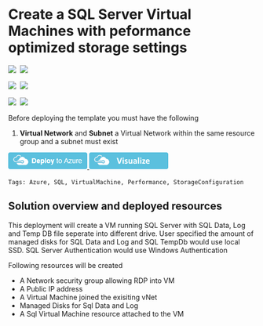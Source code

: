# Create a SQL Server Virtual Machines with peformance optimized storage settings

<IMG SRC="https://azbotstorage.blob.core.windows.net/badges/101-sql-vm-new-storage/PublicLastTestDate.svg" />&nbsp;
<IMG SRC="https://azbotstorage.blob.core.windows.net/badges/101-sql-vm-new-storage/PublicDeployment.svg" />&nbsp;

<IMG SRC="https://azbotstorage.blob.core.windows.net/badges/101-sql-vm-new-storage/FairfaxLastTestDate.svg" />&nbsp;
<IMG SRC="https://azbotstorage.blob.core.windows.net/badges/101-sql-vm-new-storage/FairfaxDeployment.svg" />&nbsp;

<IMG SRC="https://azbotstorage.blob.core.windows.net/badges/101-sql-vm-new-storage/BestPracticeResult.svg" />&nbsp;
<IMG SRC="https://azbotstorage.blob.core.windows.net/badges/101-sql-vm-new-storage/CredScanResult.svg" />&nbsp;


Before deploying the template you must have the following

1. **Virtual Network** and **Subnet** a Virtual Network within the same resource group and a subnet must exist

<a href="https://portal.azure.com/#create/Microsoft.Template/uri/https%3A%2F%2Fraw.githubusercontent.com%2FAzure%2Fazure-quickstart-templates%2Fmaster%2F101-sql-vm-new-storage%2Fazuredeploy.json" target="_blank">
    <img src="https://raw.githubusercontent.com/Azure/azure-quickstart-templates/master/1-CONTRIBUTION-GUIDE/images/deploytoazure.png"/>
</a>
<a href="http://armviz.io/#/?load=https%3A%2F%2Fraw.githubusercontent.com%2FAzure%2Fazure-quickstart-templates%2Fmaster%2F101-sql-vm-new-storage%2Fazuredeploy.json" target="_blank">
    <img src="https://raw.githubusercontent.com/Azure/azure-quickstart-templates/master/1-CONTRIBUTION-GUIDE/images/visualizebutton.png"/>
</a>

`Tags: Azure, SQL, VirtualMachine, Performance, StorageConfiguration`

## Solution overview and deployed resources

This deployment will create a VM running SQL Server with SQL Data, Log and Temp DB file seperate into different drive. User specified the amount of managed disks for SQL Data and Log and SQL TempDb would use local SSD. SQL Server Authentication would use Windows Authentication

Following resources will be created
 - A Network security group allowing RDP into VM
 - A Public IP address
 - A Virtual Machine joined the exisiting vNet
 - Managed Disks for Sql Data and Log 
 - A Sql Virtual Machine resource attached to the VM
